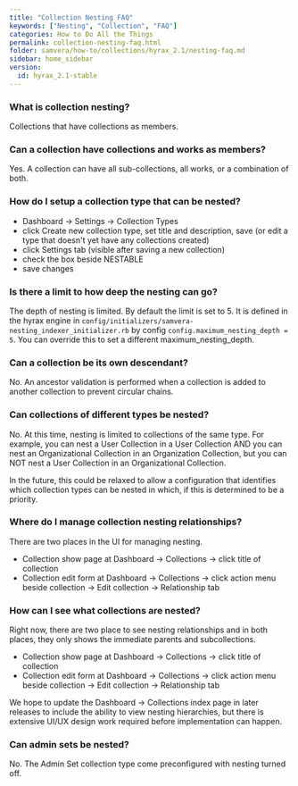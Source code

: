 ```yaml
---
title: "Collection Nesting FAQ"
keywords: ["Nesting", "Collection", "FAQ"]
categories: How to Do All the Things
permalink: collection-nesting-faq.html
folder: samvera/how-to/collections/hyrax_2.1/nesting-faq.md
sidebar: home_sidebar
version:
  id: hyrax_2.1-stable
---
```


### What is collection nesting?

Collections that have collections as members.

### Can a collection have collections and works as members?

Yes.  A collection can have all sub-collections, all works, or a combination of both.

### How do I setup a collection type that can be nested?

* Dashboard -> Settings -> Collection Types
* click Create new collection type, set title and description, save  (or edit a type that doesn't yet have any collections created)
* click Settings tab (visible after saving a new collection)
* check the box beside NESTABLE
* save changes

### Is there a limit to how deep the nesting can go?

The depth of nesting is limited. By default the limit is set to 5.  It is defined in the hyrax engine in `config/initializers/samvera-nesting_indexer_initializer.rb` by config `config.maximum_nesting_depth = 5`.  You can override this to set a different maximum_nesting_depth.

### Can a collection be its own descendant?

No. An ancestor validation is performed when a collection is added to another collection to prevent circular chains.

### Can collections of different types be nested?

No.  At this time, nesting is limited to collections of the same type.  For example, you can nest a User Collection in a User Collection AND you can nest an Organizational Collection in an Organization Collection, but you can NOT nest a User Collection in an Organizational Collection.

In the future, this could be relaxed to allow a configuration that identifies which collection types can be nested in which, if this is determined to be a priority.

### Where do I manage collection nesting relationships?

There are two places in the UI for managing nesting.

* Collection show page at Dashboard -> Collections -> click title of collection
* Collection edit form at Dashboard -> Collections -> click action menu beside collection -> Edit collection -> Relationship tab

### How can I see what collections are nested?

Right now, there are two place to see nesting relationships and in both places, they only shows the immediate parents and subcollections.

* Collection show page at Dashboard -> Collections -> click title of collection
* Collection edit form at Dashboard -> Collections -> click action menu beside collection -> Edit collection -> Relationship tab

We hope to update the Dashboard -> Collections index page in later releases to include the ability to view nesting hierarchies, but there is extensive UI/UX design work required before implementation can happen.

### Can admin sets be nested?

No.  The Admin Set collection type come preconfigured with nesting turned off.
